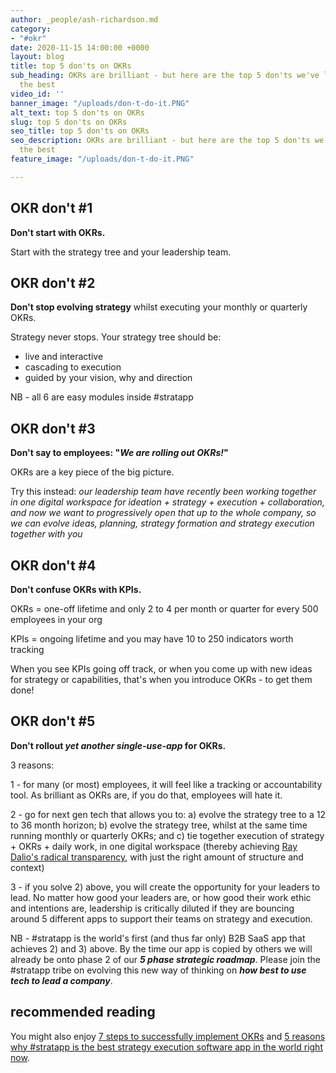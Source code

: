 ```yaml
---
author: _people/ash-richardson.md
category:
- "#okr"
date: 2020-11-15 14:00:00 +0000
layout: blog
title: top 5 don'ts on OKRs
sub_heading: OKRs are brilliant - but here are the top 5 don'ts we've learnt from
  the best
video_id: ''
banner_image: "/uploads/don-t-do-it.PNG"
alt_text: top 5 don'ts on OKRs
slug: top 5 don'ts on OKRs
seo_title: top 5 don'ts on OKRs
seo_description: OKRs are brilliant - but here are the top 5 don'ts we've learnt from
  the best
feature_image: "/uploads/don-t-do-it.PNG"

---
```

## OKR don't #1

**Don't start with OKRs.**

Start with the strategy tree and your leadership team.

## OKR don't #2

**Don't stop evolving strategy** whilst executing your monthly or quarterly OKRs.

Strategy never stops.  Your strategy tree should be:

* live and interactive
* cascading to execution
* guided by your vision, why and direction

NB - all 6 are easy modules inside #stratapp

## OKR don't #3

**Don't say to employees: "_We are rolling out OKRs!_"**

OKRs are a key piece of the big picture.

Try this instead: _our leadership team have recently been working together in one digital workspace for ideation + strategy + execution + collaboration, and now we want to progressively open that up to the whole company, so we can evolve ideas, planning, strategy formation and strategy execution together with you_

## OKR don't #4

**Don't confuse OKRs with KPIs.**

OKRs = one-off lifetime and only 2 to 4 per month or quarter for every 500 employees in your org

KPIs = ongoing lifetime and you may have 10 to 250 indicators worth tracking

When you see KPIs going off track, or when you come up with new ideas for strategy or capabilities, that's when you introduce OKRs - to get them done!

## OKR don't #5

**Don't rollout _yet another single-use-app_ for OKRs.**

3 reasons:

1 - for many (or most) employees, it will feel like a tracking or accountability tool.  As brilliant as OKRs are, if you do that, employees will hate it.

2 - go for next gen tech that allows you to: a) evolve the strategy tree to a 12 to 36 month horizon; b) evolve the strategy tree, whilst at the same time running monthly or quarterly OKRs; and c) tie together execution of strategy + OKRs + daily work, in one digital workspace (thereby achieving [Ray Dalio's radical transparency](https://stratappsaas.com/blog/radical-transparency/ "Ray Dalio's radical transparency"), with just the right amount of structure and context)

3 - if you solve 2) above, you will create the opportunity for your leaders to lead.  No matter how good your leaders are, or how good their work ethic and intentions are, leadership is critically diluted if they are bouncing around 5 different apps to support their teams on strategy and execution.

NB - #stratapp is the world's first (and thus far only) B2B SaaS app that achieves 2) and 3) above.  By the time our app is copied by others we will already be onto phase 2 of our **_5 phase strategic roadmap_**.  Please join the #stratapp tribe on evolving this new way of thinking on **_how best to use tech to lead a company_**.

## recommended reading

You might also enjoy [7 steps to successfully implement OKRs]() and [5 reasons why #stratapp is the best strategy execution software app in the world right now](https://stratappsaas.com/blog/best-strategy-execution-software-app/ "best strategy execution software app").